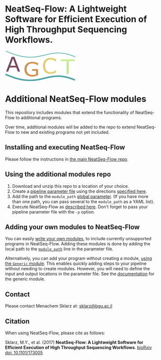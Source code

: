 # **NeatSeq-Flow**: A Lightweight Software for Efficient Execution of High Throughput Sequencing Workflows.
![NeatSeq-Flow Logo](doc/source/figs/logo_Hor_small.png "NeatSeq-Flow")


# Additional NeatSeq-Flow modules

This repository includes modules that extend the functionality of NeatSeq-Flow to additional programs.

Over time, additional modules will be added to the repo to extend NeatSeq-Flow to new and existing programs not yet included.

## Installing and executing NeatSeq-Flow

Please follow the instructions in [the main NeatSeq-Flow repo](https://github.com/bioinfo-core-BGU/neatseq-flow).

## Using the additional modules repo

1. Download and unzip this repo to a location of your choice.
2. Create a [pipeline parameter file](http://neatseq-flow.readthedocs.io/en/latest/02.build_WF.html#parameter-file-definition) using the directions [specified here](http://neatseq-flow.readthedocs.io/en/latest/02.build_WF.html#parameter-file-definition).
3. Add the path to the `module_path` [global parameter](http://neatseq-flow.readthedocs.io/en/latest/02.build_WF.html#global-parameters). (If you have more than one path, you can pass several to the `module_path` as a YAML list).
4. Execute NeatSeq-Flow as [described here](http://neatseq-flow.readthedocs.io/en/latest/02.build_WF.html#execution). Don't forget to pass your pipeline parameter file with the `-p` option. 

## Adding your own modules to NeatSeq-Flow

You can easily [write your own modules](http://neatseq-flow.readthedocs.io/en/latest/06.addnew_module.html#for-the-programmer-adding-modules), to include currently unsupported programs in NeatSeq-Flow. Adding these modules is done by adding the local path to the [`module_path`](http://neatseq-flow.readthedocs.io/en/latest/02.build_WF.html#global-parameters) line in the parameter file.

Alternatively, you can add your program without creating a module, [using the `Generic` module](http://neatseq-flow.readthedocs.io/en/latest/modules/generic.html#module-step_classes.Generic.Generic). This enables quickly adding steps to your pipeline without needing to create modules. However, you will need to define the input and output locations in the parameter file. See the [documentation](http://neatseq-flow.readthedocs.io/en/latest/modules/generic.html#module-step_classes.Generic.Generic) for the generic module.  

## Contact

Please contact Menachem Sklarz at: [sklarz@bgu.ac.il](mailto:sklarz@bgu.ac.il)

## Citation

When using NeatSeq-Flow, please cite as follows:

Sklarz, M.Y., et al. (2017) **NeatSeq-Flow: A Lightweight Software for Efficient Execution of High Throughput Sequencing Workflows**. [bioRxiv doi: 10.1101/173005](http://www.biorxiv.org/content/early/2017/08/08/173005)
